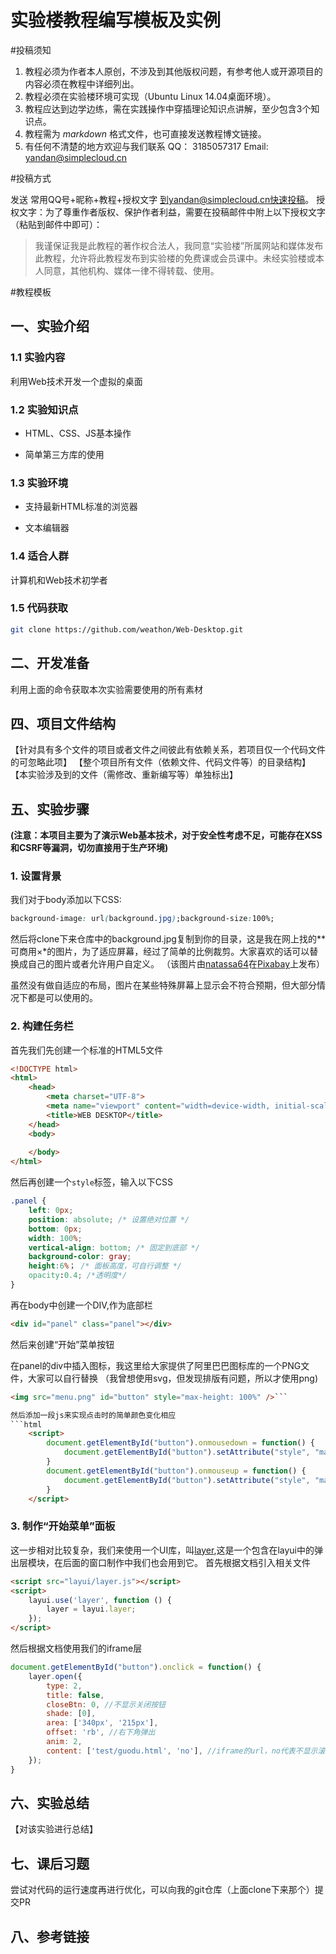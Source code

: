 # 实验楼教程编写模板及实例
#投稿须知

1. 教程必须为作者本人原创，不涉及到其他版权问题，有参考他人或开源项目的内容必须在教程中详细列出。
2. 教程必须在实验楼环境可实现（Ubuntu Linux 14.04桌面环境）。
3. 教程应达到边学边练，需在实践操作中穿插理论知识点讲解，至少包含3个知识点。
4. 教程需为 _markdown_ 格式文件，也可直接发送教程博文链接。
5. 有任何不清楚的地方欢迎与我们联系
 QQ：  3185057317
Email: yandan@simplecloud.cn 

#投稿方式

发送 常用QQ号+昵称+教程+授权文字 到yandan@simplecloud.cn快速投稿。
授权文字：为了尊重作者版权、保护作者利益，需要在投稿邮件中附上以下授权文字（粘贴到邮件中即可）：
> 我谨保证我是此教程的著作权合法人，我同意“实验楼”所属网站和媒体发布此教程，允许将此教程发布到实验楼的免费课或会员课中。未经实验楼或本人同意，其他机构、媒体一律不得转载、使用。  

#教程模板

## 一、实验介绍
### 1.1 实验内容
利用Web技术开发一个虚拟的桌面

### 1.2 实验知识点 

- HTML、CSS、JS基本操作

- 简单第三方库的使用

### 1.3 实验环境
- 支持最新HTML标准的浏览器

- 文本编辑器

### 1.4 适合人群
计算机和Web技术初学者

### 1.5 代码获取

```bash
git clone https://github.com/weathon/Web-Desktop.git
```

## 二、开发准备
利用上面的命令获取本次实验需要使用的所有素材

## 四、项目文件结构
【针对具有多个文件的项目或者文件之间彼此有依赖关系，若项目仅一个代码文件的可忽略此项】
【整个项目所有文件（依赖文件、代码文件等）的目录结构】
【本实验涉及到的文件（需修改、重新编写等）单独标出】

## 五、实验步骤
**(注意：本项目主要为了演示Web基本技术，对于安全性考虑不足，可能存在XSS和CSRF等漏洞，切勿直接用于生产环境)**
### 1. 设置背景
我们对于body添加以下CSS:
```CSS
background-image: url(background.jpg);background-size:100%;
```

然后将clone下来仓库中的background.jpg复制到你的目录，这是我在网上找的**可商用×*的图片，为了适应屏幕，经过了简单的比例裁剪。大家喜欢的话可以替换成自己的图片或者允许用户自定义。
（该图片由<a href="https://pixabay.com/zh/users/natassa64-7932121/?utm_source=link-attribution&amp;utm_medium=referral&amp;utm_campaign=image&amp;utm_content=3204824">natassa64</a>在<a href="https://pixabay.com/zh/?utm_source=link-attribution&amp;utm_medium=referral&amp;utm_campaign=image&amp;utm_content=3204824">Pixabay</a>上发布）

虽然没有做自适应的布局，图片在某些特殊屏幕上显示会不符合预期，但大部分情况下都是可以使用的。
### 2. 构建任务栏
首先我们先创建一个标准的HTML5文件
```html
<!DOCTYPE html>
<html>
    <head>
        <meta charset="UTF-8">
        <meta name="viewport" content="width=device-width, initial-scale=1.0">
        <title>WEB DESKTOP</title>
    </head>
    <body>
        
    </body>
</html>
```

然后再创建一个```style```标签，输入以下CSS
```CSS
.panel {
    left: 0px;
    position: absolute; /* 设置绝对位置 */
    bottom: 0px;
    width: 100%;
    vertical-align: bottom; /* 固定到底部 */
    background-color: gray;
    height:6%； /* 面板高度，可自行调整 */
    opacity:0.4; /*透明度*/
}
```

再在body中创建一个DIV,作为底部栏
```html
<div id="panel" class="panel"></div>
```

然后来创建“开始”菜单按钮

在panel的div中插入图标，我这里给大家提供了阿里巴巴图标库的一个PNG文件，大家可以自行替换
（我曾想使用svg，但发现排版有问题，所以才使用png)

```html
<img src="menu.png" id="button" style="max-height: 100%" />```

然后添加一段js来实现点击时的简单颜色变化相应
```html
    <script>
        document.getElementById("button").onmousedown = function() {
            document.getElementById("button").setAttribute("style", "max-height: 100%;background-color:darkgray ")
        }
        document.getElementById("button").onmouseup = function() {
            document.getElementById("button").setAttribute("style", "max-height: 100%;background-color: #grey")
        }
    </script>
```

### 3. 制作“开始菜单”面板
这一步相对比较复杂，我们来使用一个UI库，叫[layer](https://layer.layui.com/),这是一个包含在layui中的弹出层模块，在后面的窗口制作中我们也会用到它。
首先根据文档引入相关文件
```html
<script src="layui/layer.js"></script>
<script>
    layui.use('layer', function () {
        layer = layui.layer;
    });
</script>
```

然后根据文档使用我们的iframe层
```js
document.getElementById("button").onclick = function() {
    layer.open({
        type: 2,
        title: false,
        closeBtn: 0, //不显示关闭按钮
        shade: [0],
        area: ['340px', '215px'],
        offset: 'rb', //右下角弹出
        anim: 2,
        content: ['test/guodu.html', 'no'], //iframe的url，no代表不显示滚动条
    });
}
```


## 六、实验总结
【对该实验进行总结】

## 七、课后习题
尝试对代码的运行速度再进行优化，可以向我的git仓库（上面clone下来那个）提交PR

## 八、参考链接

